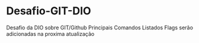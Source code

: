 # Desafio-GIT-DIO
Desafio da DIO sobre GIT/Github
Principais Comandos Listados
Flags serão adicionadas na proxima atualização

